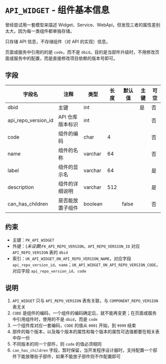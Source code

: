 # `API_WIDGET` - 组件基本信息

曾经尝试用一套模型来描述 Widget、Service、WebApi，但发现三者的属性差别太大，因为每一类组件都单独存储。

只存储 API 信息，不存储组件（对 API 的实现）信息。

页面或服务中引用的的是 `code`，而不是 `dbid`。目的是当部件升级时，不用修改页面或服务中的配置，而是直接修改项目依赖的版本号即可。

## 字段

| 字段名              | 注释             | 类型    | 长度 | 默认值 | 主键 | 可空 |
| ------------------- | ---------------- | ------- | ---- | ------ | ---- | ---- |
| dbid                | 主键             | int     |      |        | 是   | 否   |
| api_repo_version_id | API 仓库版本标识 | int     |      |        |      | 否   |
| code                | 组件的编码       | char    | 4    |        |      | 否   |
| name                | 组件的名称       | varchar | 64   |        |      | 否   |
| label               | 组件的显示名     | varchar | 64   |        |      | 是   |
| description         | 组件的详细说明   | varchar | 512  |        |      | 是   |
| can_has_children    | 是否能放置子组件 | boolean |      | false  |      | 否   |

## 约束

* 主键：`PK_API_WIDGET`
* 外键：(*未设置*)`FK_API_REPO_VERSION`，`API_REPO_VERSION_ID` 对应 `API_REPO_VERSION` 表的 `dbid`
* 索引：`UK_API_WIDGET_ON_API_REPO_VERSION_NAME`，对应字段 `api_repo_version_id`、`name`；`UK_API_WIDGET_ON_API_REPO_VERSION_CODE`，对应字段 `api_repo_version_id`、`code`

## 说明

1. `API_WIDGET` 只与 `API_REPO_VERSION` 表有关联，与 `COMPONENT_REPO_VERSION` 表无关
2. `CODE` 是组件的编码，一个组件的编码确定后，就不能再变更；在页面或服务中引用组件时，使用的不是 `dbid`，而是 `code`
3. 一个组件库对应一套编码，`CODE` 的值从 `0001` 开始，到 `9999` 结束
4. 部件的每个版本，以及每个版本的属性和每个版本的属性可选值都要在相关表中存一份
5. 不同版本的同一个部件，则 `code` 的值必须相同
6. `can_has_children` 字段，暂时保留，当开发程序设计器时，支持配置一个部件下能放哪些子部件，如果不能放子部件则不作配置即可
